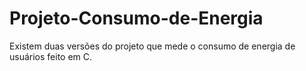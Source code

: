 # Projeto-Consumo-de-Energia
Existem duas versões do projeto que mede o consumo de energia de usuários feito em C.
